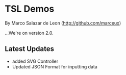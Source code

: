 TSL Demos
==========================
By Marco Salazar de Leon (http://github.com/marceux)

...We're on version 2.0.

Latest Updates
--------------

- added SVG Controller
- Updated JSON Format for inputting data